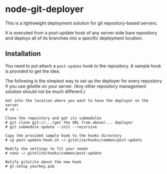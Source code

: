 # node-git-deployer

This is a lightweight deployment solution for git repository-based servers.

It is executed from a post-update hook of any server-side bare repository and deploys all of its branches into a specific deployment location.

## Installation

You need to put attach a `post-update` hook to the repository. A sample hook is provided to get the idea.

The following is the simplest way to set up the deployer for every repository if you use gitolite on your server. (Any other repository management solution should not be much different.)

    Get into the location where you want to have the deployer on the server
    # cd ~

    Clone the repository and get its submodules
    # git clone git://...(get the URL from above)... deployer
    # git submodule update --init --recursive

    Copy the provided sample hook to the hooks directory
    # cp post-update-hook.sh ~/.gitolite/hooks/common/post-update

    Modify the settings to fit your needs
    # nano ~/.gitolite/hooks/common/post-update

    Notify gitolite about the new hook
    # gl-setup yourkey.pub



